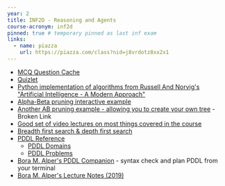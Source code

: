 ```yaml
---
year: 2
title: INF2D - Reasoning and Agents
course-acronym: inf2d
pinned: true # temporary pinned as last inf exam
links:
  - name: piazza
    url: https://piazza.com/class?nid=j8vrdotz8xx2x1
---
```


- [MCQ Question Cache](/drive?next=1coz6nMPFCZqR8mBU6AiDiVz0r28WMSNaSH9YcY7c6R0)
- [Quizlet](https://quizlet.com/293000769/inf2d-flash-cards/)
- [Python implementation of algorithms from Russell And Norvig's "Artificial Intelligence - A Modern Approach"
](https://github.com/aimacode/aima-python)
- [Alpha-Beta pruning interactive example](http://inst.eecs.berkeley.edu/~cs61b/fa14/ta-materials/apps/ab_tree_practice/)
- [Another AB pruning example - allowing you to create your own tree](http://proof.github.io/minimax/) - Broken Link
- [Good set of video lectures on most things covered in the course](https://ocw.mit.edu/courses/electrical-engineering-and-computer-science/6-034-artificial-intelligence-fall-2010/lecture-videos/)
- [Breadth first search & depth first search](https://youtu.be/bIA8HEEUxZI)
- [PDDL Reference](https://nergmada.github.io/pddl-reference/)
  - [PDDL Domains](https://nergmada.github.io/pddl-reference/reference/PDDL/domain.html)
  - [PDDL Problems](https://nergmada.github.io/pddl-reference/reference/PDDL/problem.html)
- [Bora M. Alper's PDDL Companion](https://github.com/boramalper/pddlc) - syntax check and plan PDDL from your terminal
- [Bora M. Alper's Lecture Notes (2019)](http://notes.boramalper.org/reasoning-and-agents/)
